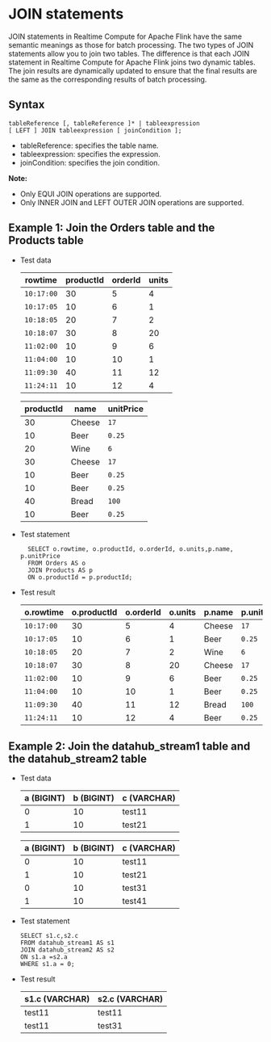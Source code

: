 # JOIN statements

JOIN statements in Realtime Compute for Apache Flink have the same semantic meanings as those for batch processing. The two types of JOIN statements allow you to join two tables. The difference is that each JOIN statement in Realtime Compute for Apache Flink joins two dynamic tables. The join results are dynamically updated to ensure that the final results are the same as the corresponding results of batch processing.

## Syntax

```
tableReference [, tableReference ]* | tableexpression
[ LEFT ] JOIN tableexpression [ joinCondition ];
```

-   tableReference: specifies the table name.
-   tableexpression: specifies the expression.
-   joinCondition: specifies the join condition.

**Note:**

-   Only EQUI JOIN operations are supported.
-   Only INNER JOIN and LEFT OUTER JOIN operations are supported.

## Example 1: Join the Orders table and the Products table

-   Test data

    |rowtime|productId|orderId|units|
    |-------|---------|-------|-----|
    |`10:17:00`|30|5|4|
    |`10:17:05`|10|6|1|
    |`10:18:05`|20|7|2|
    |`10:18:07`|30|8|20|
    |`11:02:00`|10|9|6|
    |`11:04:00`|10|10|1|
    |`11:09:30`|40|11|12|
    |`11:24:11`|10|12|4|

    |productId|name|unitPrice|
    |---------|----|---------|
    |30|Cheese|`17`|
    |10|Beer|`0.25`|
    |20|Wine|`6`|
    |30|Cheese|`17`|
    |10|Beer|`0.25`|
    |10|Beer|`0.25`|
    |40|Bread|`100`|
    |10|Beer|`0.25`|

-   Test statement

    ```
      SELECT o.rowtime, o.productId, o.orderId, o.units,p.name, p.unitPrice
      FROM Orders AS o
      JOIN Products AS p
      ON o.productId = p.productId;
    ```

-   Test result

    |o.rowtime|o.productId|o.orderId|o.units|p.name|p.unitPrice|
    |---------|-----------|---------|-------|------|-----------|
    |`10:17:00`|30|5|4|Cheese|`17`|
    |`10:17:05`|10|6|1|Beer|`0.25`|
    |`10:18:05`|20|7|2|Wine|`6`|
    |`10:18:07`|30|8|20|Cheese|`17`|
    |`11:02:00`|10|9|6|Beer|`0.25`|
    |`11:04:00`|10|10|1|Beer|`0.25`|
    |`11:09:30`|40|11|12|Bread|`100`|
    |`11:24:11`|10|12|4|Beer|`0.25`|


## Example 2: Join the datahub\_stream1 table and the datahub\_stream2 table

-   Test data

    |a \(BIGINT\)|b \(BIGINT\)|c \(VARCHAR\)|
    |------------|------------|-------------|
    |0|10|test11|
    |1|10|test21|

    |a \(BIGINT\)|b \(BIGINT\)|c \(VARCHAR\)|
    |------------|------------|-------------|
    |0|10|test11|
    |1|10|test21|
    |0|10|test31|
    |1|10|test41|

-   Test statement

    ```
    SELECT s1.c,s2.c 
    FROM datahub_stream1 AS s1
    JOIN datahub_stream2 AS s2 
    ON s1.a =s2.a
    WHERE s1.a = 0;    
    ```

-   Test result

    |s1.c \(VARCHAR\)|s2.c \(VARCHAR\)|
    |----------------|----------------|
    |test11|test11|
    |test11|test31|



